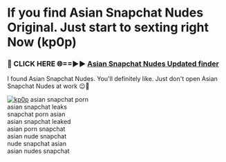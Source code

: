 # If you find Asian Snapchat Nudes Original. Just start to sexting right Now (kp0p)

<h3>🔴 CLICK HERE 🌐==►► <a href="https://tinyurl.com/mtbk5fxa" rel="nofollow">Asian Snapchat Nudes Updated finder</a></h3>

I found Asian Snapchat Nudes. You'll definitely like. Just don't open Asian Snapchat Nudes at work 😉💬

[![kp0p](https://i.imgur.com/Q8WKrnY.jpeg)](https://tinyurl.com/mtbk5fxa)
asian snapchat porn<br>
asian snapchat leaks<br>
snapchat porn asian<br>
asian snapchat leaked<br>
asian porn snapchat<br>
asian nude snapchat<br>
nude snapchat asian<br>
asian nudes snapchat